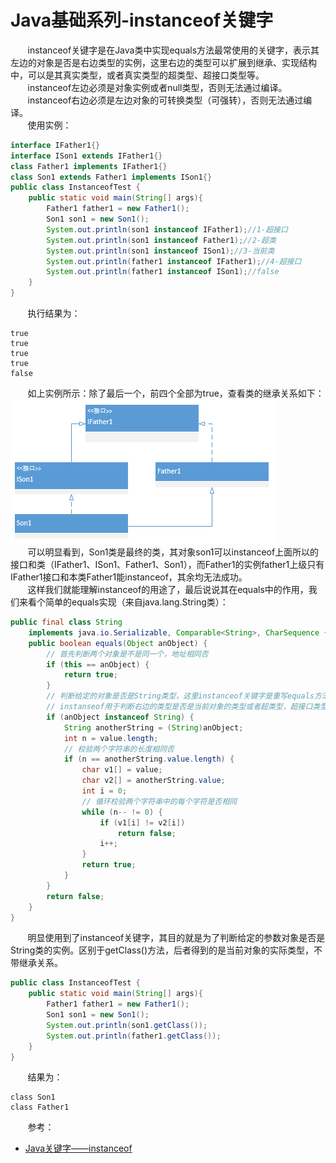 # Java基础系列-instanceof关键字
&#160;&#160;&#160;&#160;&#160;&#160;&#160;instanceof关键字是在Java类中实现equals方法最常使用的关键字，表示其左边的对象是否是右边类型的实例，这里右边的类型可以扩展到继承、实现结构中，可以是其真实类型，或者真实类型的超类型、超接口类型等。  
&#160;&#160;&#160;&#160;&#160;&#160;&#160;instanceof左边必须是对象实例或者null类型，否则无法通过编译。  
&#160;&#160;&#160;&#160;&#160;&#160;&#160;instanceof右边必须是左边对象的可转换类型（可强转），否则无法通过编译。  
&#160;&#160;&#160;&#160;&#160;&#160;&#160;使用实例：
```java
interface IFather1{}
interface ISon1 extends IFather1{}
class Father1 implements IFather1{}
class Son1 extends Father1 implements ISon1{}
public class InstanceofTest {
    public static void main(String[] args){
        Father1 father1 = new Father1();
        Son1 son1 = new Son1();
        System.out.println(son1 instanceof IFather1);//1-超接口
        System.out.println(son1 instanceof Father1);//2-超类
        System.out.println(son1 instanceof ISon1);//3-当前类
        System.out.println(father1 instanceof IFather1);//4-超接口
        System.out.println(father1 instanceof ISon1);//false
    }
}
```
&#160;&#160;&#160;&#160;&#160;&#160;&#160;执行结果为：
```text
true
true
true
true
false
```
&#160;&#160;&#160;&#160;&#160;&#160;&#160;如上实例所示：除了最后一个，前四个全部为true，查看类的继承关系如下：  
![继承结构图](../images/extendsStruct.png)  
&#160;&#160;&#160;&#160;&#160;&#160;&#160;可以明显看到，Son1类是最终的类，其对象son1可以instanceof上面所以的接口和类（IFather1、ISon1、Father1、Son1），而Father1的实例father1上级只有IFather1接口和本类Father1能instanceof，其余均无法成功。  
&#160;&#160;&#160;&#160;&#160;&#160;&#160;这样我们就能理解instanceof的用途了，最后说说其在equals中的作用，我们来看个简单的equals实现（来自java.lang.String类）：
```java
public final class String
    implements java.io.Serializable, Comparable<String>, CharSequence {
    public boolean equals(Object anObject) {
        // 首先判断两个对象是不是同一个，地址相同否
        if (this == anObject) {
            return true;
        }
        // 判断给定的对象是否是String类型，这里instanceof关键字是重写equals方法时经常使用的一个关键字
        // instanseof用于判断右边的类型是否是当前对象的类型或者超类型，超接口类型等
        if (anObject instanceof String) {
            String anotherString = (String)anObject;
            int n = value.length;
            // 校验两个字符串的长度相同否
            if (n == anotherString.value.length) {
                char v1[] = value;
                char v2[] = anotherString.value;
                int i = 0;
                // 循环校验两个字符串中的每个字符是否相同
                while (n-- != 0) {
                    if (v1[i] != v2[i])
                        return false;
                    i++;
                }
                return true;
            }
        }
        return false;
    }
}
```
&#160;&#160;&#160;&#160;&#160;&#160;&#160;明显使用到了instanceof关键字，其目的就是为了判断给定的参数对象是否是String类的实例。区别于getClass()方法，后者得到的是当前对象的实际类型，不带继承关系。
```java
public class InstanceofTest {
    public static void main(String[] args){
        Father1 father1 = new Father1();
        Son1 son1 = new Son1();
        System.out.println(son1.getClass());
        System.out.println(father1.getClass());
    }
}
```
&#160;&#160;&#160;&#160;&#160;&#160;&#160;结果为：
```text
class Son1
class Father1
```
&#160;&#160;&#160;&#160;&#160;&#160;&#160;参考：
- [Java关键字——instanceof](http://www.cnblogs.com/ysocean/p/8486500.html)